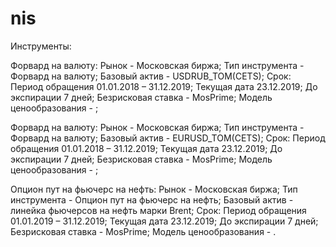 # nis
Инструменты:
  
  Форвард на валюту:
      Рынок - Московская биржа;
      Тип инструмента - Форвард на валюту;
      Базовый актив - USDRUB_TOM(CETS);
      Срок:
        Период обращения 01.01.2018 – 31.12.2019;
        Текущая дата 23.12.2019;
        До экспирации 7 дней;
      Безрисковая ставка - MosPrime;
      Модель ценообразования - ;
  
  Форвард на валюту:
      Рынок - Московская биржа;
      Тип инструмента - Форвард на валюту;
      Базовый актив - EURUSD_TOM(CETS);
      Срок:
        Период обращения 01.01.2018 – 31.12.2019;
        Текущая дата 23.12.2019;
        До экспирации 7 дней;
      Безрисковая ставка - MosPrime;
      Модель ценообразования - ;
   
   Опцион пут на фьючерс на нефть:
      Рынок - Московская биржа;
      Тип инструмента - Опцион пут на фьючерс на нефть;
      Базовый актив - линейка фьючерсов на нефть марки Brent;
      Срок:
        Период обращения 01.01.2019 – 31.12.2019;
        Текущая дата 23.12.2019;
        До экспирации 7 дней;
      Безрисковая ставка - MosPrime;
      Модель ценообразования - .
